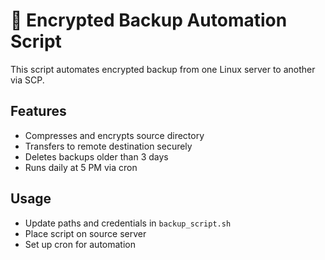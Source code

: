 # 🔐 Encrypted Backup Automation Script

This script automates encrypted backup from one Linux server to another via SCP.

## Features
- Compresses and encrypts source directory
- Transfers to remote destination securely
- Deletes backups older than 3 days
- Runs daily at 5 PM via cron

## Usage
- Update paths and credentials in `backup_script.sh`
- Place script on source server
- Set up cron for automation


